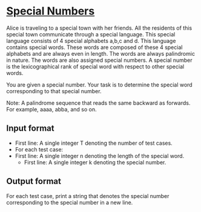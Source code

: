 # [Special Numbers][link]

Alice is traveling to a special town with her friends. All the residents of this special town communicate through a special language. This special language consists of 4 special alphabets a,b,c and d. This language contains special words. These words are composed of these 4 special alphabets and are always even in length. The words are always palindromic in nature. The words are also assigned special numbers. A special number is the lexicographical rank of special word with respect to other special words.

You are given a special number. Your task is to determine the special word corresponding to that special number.

Note: A palindrome sequence that reads the same backward as forwards. For example, aaaa, abba, and so on.

## Input format

- First line: A single integer T denoting the number of test cases.
- For each test case:
- First line: A single integer n denoting the length of the special word.
  - First line: A single integer k denoting the special number.

## Output format

For each test case, print a string that denotes the special number corresponding to the special number in a new line.

[link]: https://www.hackerearth.com/practice/basic-programming/bit-manipulation/basics-of-bit-manipulation/practice-problems/algorithm/special-numbers-4-dffaa6e8/
